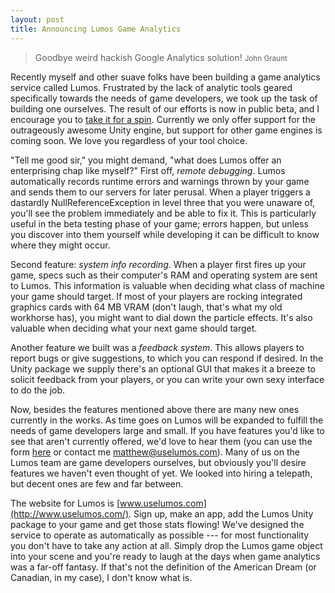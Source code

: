 ```yaml
---
layout: post
title: Announcing Lumos Game Analytics
---
```


> Goodbye weird hackish Google Analytics solution!
> <small>John Graunt</small>

Recently myself and other suave folks have been building a game analytics service called Lumos. Frustrated by the lack of analytic tools geared specifically towards the needs of game developers, we took up the task of building one ourselves. The result of our efforts is now in public beta, and I encourage you to [take it for a spin](http://www.uselumos.com/). Currently we only offer support for the outrageously awesome Unity engine, but support for other game engines is coming soon. We love you regardless of your tool choice.

"Tell me good sir," you might demand, "what does Lumos offer an enterprising chap like myself?" First off, _remote debugging_. Lumos automatically records runtime errors and warnings thrown by your game and sends them to our servers for later perusal. When a player triggers a dastardly NullReferenceException in level three that you were unaware of, you'll see the problem immediately and be able to fix it. This is particularly useful in the beta testing phase of your game; errors happen, but unless you discover into them yourself while developing it can be difficult to know where they might occur.

Second feature: _system info recording_. When a player first fires up your game, specs such as their computer's RAM and operating system are sent to Lumos. This information is valuable when deciding what class of machine your game should target. If most of your players are rocking integrated graphics cards with 64 MB VRAM (don't laugh, that's what my old workhorse has), you might want to dial down the particle effects. It's also valuable when deciding what your next game should target.

Another feature we built was a _feedback system_. This allows players to report bugs or give suggestions, to which you can respond if desired. In the Unity package we supply there's an optional GUI that makes it a breeze to solicit feedback from your players, or you can write your own sexy interface to do the job.

Now, besides the features mentioned above there are many new ones currently in the works. As time goes on Lumos will be expanded to fulfill the needs of game developers large and small. If you have features you'd like to see that aren't currently offered, we'd love to hear them (you can use the form [here](http://www.uselumos.com/contact) or contact me <matthew@uselumos.com>). Many of us on the Lumos team are game developers ourselves, but obviously you'll desire features we haven't even thought of yet. We looked into hiring a telepath, but decent ones are few and far between.

The website for Lumos is [www.uselumos.com](http://www.uselumos.com/). Sign up, make an app, add the Lumos Unity package to your game and get those stats flowing! We've designed the service to operate as automatically as possible --- for most functionality you don't have to take any action at all. Simply drop the Lumos game object into your scene and you're ready to laugh at the days when game analytics was a far-off fantasy. If that's not the definition of the American Dream (or Canadian, in my case), I don't know what is.

